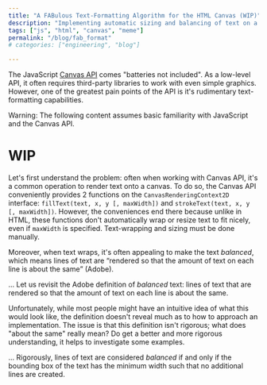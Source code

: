 ```yaml
---
title: "A FABulous Text-Formatting Algorithm for the HTML Canvas (WIP)"
description: "Implementing automatic sizing and balancing of text on a `<canvas>`."
tags: ["js", "html", "canvas", "meme"]
permalink: "/blog/fab_format"
# categories: ["engineering", "blog"]

---
```


The JavaScript [Canvas API](https://developer.mozilla.org/en-US/docs/Web/API/Canvas_API) comes "batteries not included". As a low-level API, it often requires third-party libraries to work with even simple graphics. However, one of the greatest pain points of the API is it's rudimentary text-formatting capabilities.

<warning markdown="span">
<i class="fa-solid fa-exclamation" style="float: left; font-size: 1lh; color: orangered; margin-right: 10px;"></i>
Warning: The following content assumes basic familiarity with JavaScript and the Canvas API.
</warning>

# WIP

Let's first understand the problem: often when working with Canvas API, it's a common operation to render text onto a canvas. To do so, the Canvas API conveniently provides 2 functions on the `CanvasRenderingContext2D` interface: `fillText(text, x, y [, maxWidth])` and `strokeText(text, x, y [, maxWidth])`. However, the conveniences end there because unlike in HTML, these functions don't automatically wrap or resize text to fit nicely, even if `maxWidth` is specified. Text-wrapping and sizing must be done manually.

Moreover, when text wraps, it's often appealing to make the text <dfn>balanced</dfn>, which means lines of text are <q>rendered so that the amount of text on each line is about the same</q> (Adobe).

...
Let us revisit the Adobe definition of <dfn>balanced</dfn> text: lines of text that are rendered so that the amount of text on each line is about the same.

Unfortunately, while most people might have an intuitive idea of what this would look like, the definition doesn't reveal much as to how to approach an implementation. The issue is that this definition isn't rigorous; what does "about the same" really mean? Do get a better and more rigorous understanding, it helps to investigate some examples.

...
Rigorously, lines of text are considered <dfn>balanced</dfn> if and only if the bounding box of the text has the minimum width such that no additional lines are created.

